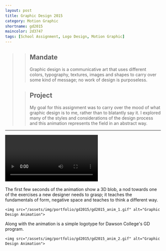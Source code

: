 ```yaml
---
layout: post
title: Graphic Design 2015
category: Motion Graphic
shortname: gd2015
maincolor: 2d3747
tags: [School Assignment, Logo Design, Motion Graphic]
---
```


>> ## Mandate
>> Graphic design is a communicative art that uses different colors, typography, textures, images and shapes to carry over some kind of message; no work of design is purposeless.
>
>> ## Project
>> My goal for this assignment was to carry over the mood of what graphic design is to me, rather than to blatantly say it. I explored many of the styles and considerations of the design process and this animation represents the field in an abstract way.

***

<video controls="" preload="metadata" style="background-color:#2d3747;">
	<source src="/assets/img/portfolio/gd2015/gd2015.mp4" type="video/mp4">
	<source src="/assets/img/portfolio/gd2015/gd2015.webm" type="video/webm">
	<source src="/assets/img/portfolio/gd2015/gd2015.ogv" type="video/ogg">
	<p>Your browser does not support the video tag.</p>
</video>

<div class="img-w-descrip">
	<p>The first few seconds of the animation show a 3D blob, a nod towards one of the exercises a new designer needs to grasp; it teaches the fundamentals of form, negative space and teaches to think a different way.</p>

	<img src="/assets/img/portfolio/gd2015/gd2015_anim_1.gif" alt="Graphic Design Animation">
</div>

<div class="img-w-descrip">
	<p>Along with the animation is a simple logotype for Dawson College's GD program.</p>

	<img src="/assets/img/portfolio/gd2015/gd2015_anim_2.gif" alt="Graphic Design Animation">
</div>